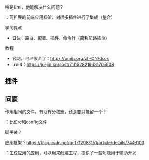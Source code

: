啥是Umi，他能解决什么问题？

：可扩展的前端应用框架，对很多插件进行了集成（整合）

学习要点

- 口诀：路由、配置、插件、命令行（简称配路插命）

教程

- 官网，已经很全了：https://umijs.org/zh-CN/docs
- umi4：https://juejin.cn/post/7111528216631705608

## 插件



## 问题

作用相同的文件，有没有分权重，还是要只能留一个？

：比如rc和config文件

脚手架？

应用框架？https://blog.csdn.net/qq1712088151/article/details/7446103

：生成应用的应用，可以用来创建工程，提供了一些功能用于辅助开发

